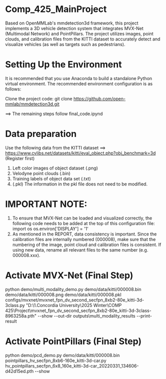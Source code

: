 # Comp_425_MainProject
Based on OpenMMLab's mmdetection3d framework, this project implements a 3D vehicle detection system that integrates MVX-Net (Multimodal Network) and PointPillars. The project utilizes images, point clouds, and calibration files from the KITTI dataset to accurately detect and visualize vehicles (as well as targets such as pedestrians).

# Setting Up the Environment
It is recommended that you use Anaconda to build a standalone Python virtual environment. The recommended environment configuration is as follows:

Clone the project code:
git clone https://github.com/open-mmlab/mmdetection3d.git

==> The remaining steps follow final_code.ipynd

# Data preparation
Use the following data from the KITTI dataset ==> https://www.cvlibs.net/datasets/kitti/eval_object.php?obj_benchmark=3d (Register first)
1. Left color images of object dataset (.png)
2. Velodyne point clouds (.bin)
3. Training labels of object data set (.txt)
4. (.pkl) The information in the pkl file does not need to be modified.


# IMPORTANT NOTE: 
1. To ensure that MVX-Net can be loaded and visualized correctly, the following code needs to be added at the top of this configuration file:
import os
os.environ['DISPLAY'] = '1'
2. As mentioned in the REPORT, data consistency is important. Since the calibration files are internally numbered (000008), make sure that the numbering of the image, point cloud and calibration files is consistent. If using new data, rename all relevant files to the same number (e.g. 000008.xxx).


# Activate MVX-Net (Final Step)
python demo/multi_modality_demo.py demo/data/kitti/000008.bin demo/data/kitti/000008.png demo/data/kitti/000008.pkl configs/mvxnet/mvxnet_fpn_dv_second_secfpn_8xb2-80e_kitti-3d-3class.py "D:\1.Concordia University\2025 Winter\COMP 425\Project\mvxnet_fpn_dv_second_secfpn_8xb2-80e_kitti-3d-3class-8963258a.pth" --show --out-dir outputs\multi_modality_results --print-result
# Activate PointPillars (Final Step)
python demo/pcd_demo.py demo/data/kitti/000008.bin pointpillars_hv_secfpn_8xb6-160e_kitti-3d-car.py hv_pointpillars_secfpn_6x8_160e_kitti-3d-car_20220331_134606-d42d15ed.pth --show
